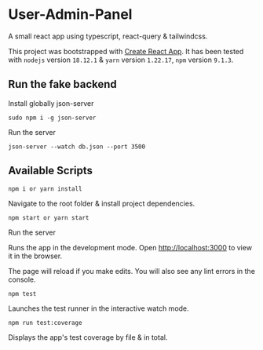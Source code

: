 # User-Admin-Panel

A small react app using typescript, react-query & tailwindcss.

This project was bootstrapped with [Create React App](https://github.com/facebook/create-react-app).
It has been tested with `nodejs` version `18.12.1` & `yarn` version `1.22.17`, `npm` version `9.1.3`.

## Run the fake backend

Install globally json-server

```
sudo npm i -g json-server
```

Run the server

```
json-server --watch db.json --port 3500
```

## Available Scripts

```
npm i or yarn install
```

Navigate to the root folder & install project dependencies.

```
npm start or yarn start
```

Run the server

Runs the app in the development mode.
Open [http://localhost:3000](http://localhost:3000) to view it in the browser.

The page will reload if you make edits.
You will also see any lint errors in the console.

```
npm test
```

Launches the test runner in the interactive watch mode.

```
npm run test:coverage
```

Displays the app's test coverage by file & in total.
